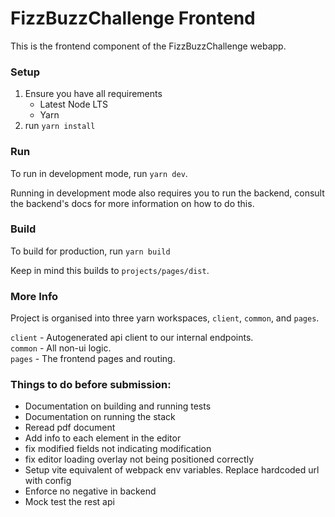# FizzBuzzChallenge Frontend

This is the frontend component of the FizzBuzzChallenge webapp.

### Setup
1. Ensure you have all requirements
   - Latest Node LTS
   - Yarn
2. run `yarn install`

### Run
To run in development mode, run `yarn dev`.

Running in development mode also requires you to run the backend, consult the backend's docs for more information on how
to do this.

### Build
To build for production, run `yarn build`

Keep in mind this builds to `projects/pages/dist`.

### More Info

Project is organised into three yarn workspaces, `client`, `common`, and `pages`.

`client` - Autogenerated api client to our internal endpoints.<br/>
`common` - All non-ui logic.<br/>
`pages` - The frontend pages and routing.<br/>

### Things to do before submission:
- Documentation on building and running tests
- Documentation on running the stack
- Reread pdf document
- Add info to each element in the editor
- fix modified fields not indicating modification
- fix editor loading overlay not being positioned correctly
- Setup vite equivalent of webpack env variables. Replace hardcoded url with config
- Enforce no negative in backend
- Mock test the rest api
